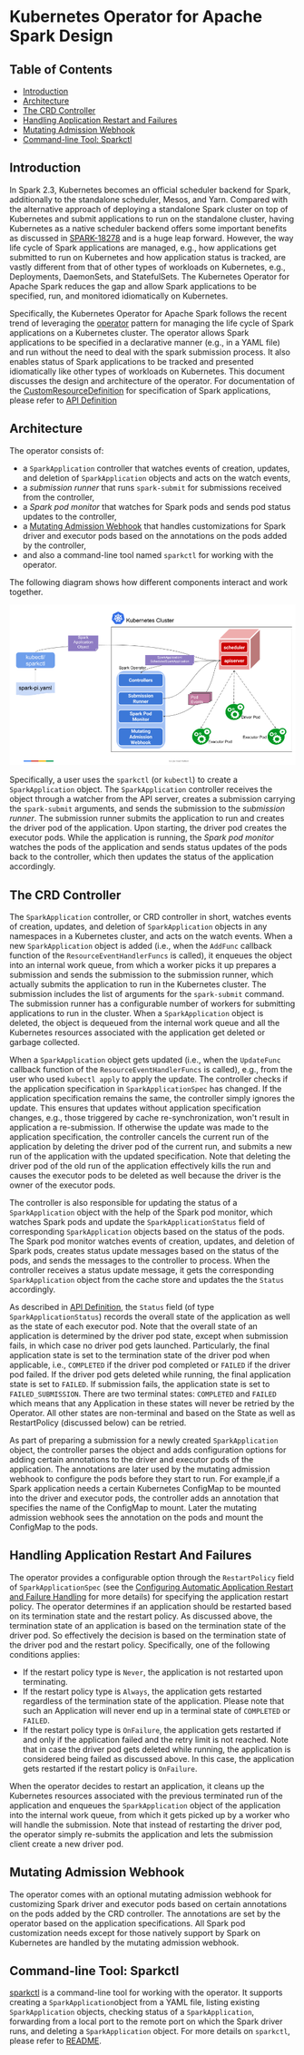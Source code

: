 # Kubernetes Operator for Apache Spark Design

## Table of Contents
* [Introduction](#introduction)
* [Architecture](#architecture)
* [The CRD Controller](#the-crd-controller)
* [Handling Application Restart and Failures](#handling-application-restart-and-failures)
* [Mutating Admission Webhook](#mutating-admission-webhook)
* [Command-line Tool: Sparkctl](#command-line-tool-sparkctl)

## Introduction

In Spark 2.3, Kubernetes becomes an official scheduler backend for Spark, additionally to the standalone scheduler, Mesos, and Yarn. Compared with the alternative approach of deploying a standalone Spark cluster on top of Kubernetes and submit applications to run on the standalone cluster, having Kubernetes as a native scheduler backend offers some important benefits as discussed in [SPARK-18278](https://issues.apache.org/jira/browse/SPARK-18278) and is a huge leap forward. However, the way life cycle of Spark applications are managed, e.g., how applications get submitted to run on Kubernetes and how application status is tracked, are vastly different from that of other types of workloads on Kubernetes, e.g., Deployments, DaemonSets, and StatefulSets. The Kubernetes Operator for Apache Spark reduces the gap and allow Spark applications to be specified, run, and monitored idiomatically on Kubernetes.

Specifically, the Kubernetes Operator for Apache Spark follows the recent trend of leveraging the [operator](https://coreos.com/blog/introducing-operators.html) pattern for managing the life cycle of Spark applications on a Kubernetes cluster. The operator allows Spark applications to be specified in a declarative manner (e.g., in a YAML file) and run without the need to deal with the spark submission process. It also enables status of Spark applications to be tracked and presented idiomatically like other types of workloads on Kubernetes. This document discusses the design and architecture of the operator. For documentation of the [CustomResourceDefinition](https://kubernetes.io/docs/concepts/api-extension/custom-resources/) for specification of Spark applications, please refer to [API Definition](api-docs.md)      

## Architecture

The operator consists of:
* a `SparkApplication` controller that watches events of creation, updates, and deletion of 
`SparkApplication` objects and acts on the watch events,
* a *submission runner* that runs `spark-submit` for submissions received from the controller,
* a *Spark pod monitor* that watches for Spark pods and sends pod status updates to the controller,
* a [Mutating Admission Webhook](https://kubernetes.io/docs/reference/access-authn-authz/extensible-admission-controllers/) that handles customizations for Spark driver and executor pods based on the annotations on the pods added by the controller,
* and also a command-line tool named `sparkctl` for working with the operator. 

The following diagram shows how different components interact and work together.

![Architecture Diagram](architecture-diagram.png)

Specifically, a user uses the `sparkctl` (or `kubectl`) to create a `SparkApplication` object. The `SparkApplication` controller receives the object through a watcher from the API server, creates a submission carrying the `spark-submit` arguments, and sends the submission to the *submission runner*. The submission runner submits the application to run and creates the driver pod of the application. Upon starting, the driver pod creates the executor pods. While the application is running, the *Spark pod monitor* watches the pods of the application and sends status updates of the pods back to the controller, which then updates the status of the application accordingly. 

## The CRD Controller

The `SparkApplication` controller, or CRD controller in short, watches events of creation, updates, and deletion of `SparkApplication` objects in any namespaces in a Kubernetes cluster, and acts on the watch events. When a new `SparkApplication` object is added (i.e., when the `AddFunc` callback function of the `ResourceEventHandlerFuncs` is called), it enqueues the object into an internal work queue, from which a worker picks it up prepares a submission and sends the submission to the submission runner, which actually submits the application to run in the Kubernetes cluster. The submission includes the list of arguments for the `spark-submit` command. The submission runner has a configurable number of workers for submitting applications to run in the cluster. When a `SparkApplication` object is deleted, the object is dequeued from the internal work queue and all the Kubernetes resources associated with the application get deleted or garbage collected.

When a `SparkApplication` object gets updated (i.e., when the `UpdateFunc` callback function of the `ResourceEventHandlerFuncs` is called), e.g., from the user who used `kubectl apply` to apply the update. The controller checks if the application specification in `SparkApplicationSpec` has changed. If the application specification remains the same, the controller simply ignores the update. This ensures that updates without application specification changes, e.g., those triggered by cache re-synchronization, won't result in application a re-submission. If otherwise the update was made to the application specification, the controller cancels the current run of the application by deleting the driver pod of the current run, and submits a new run of the application with the updated specification. Note that deleting the driver pod of the old run of the application effectively kills the run and causes the executor pods to be deleted as well because the driver is the owner of the executor pods. 

The controller is also responsible for updating the status of a `SparkApplication` object with the help of the Spark pod monitor, which watches Spark pods and update the `SparkApplicationStatus` field of corresponding `SparkApplication` objects based on the status of the pods. The Spark pod monitor watches events of creation, updates, and deletion of Spark pods, creates status update messages based on the status of the pods, and sends the messages to the controller to process. When the controller receives a status update message, it gets the corresponding `SparkApplication` object from the cache store and updates the the `Status` accordingly. 

As described in [API Definition](api-docs.md), the `Status` field (of type `SparkApplicationStatus`) records the overall state of the application as well as the state of each executor pod. Note that the overall state of an application is determined by the driver pod state, except when submission fails, in which case no driver pod gets launched. Particularly, the final application state is set to the termination state of the driver pod when applicable, i.e., `COMPLETED` if the driver pod completed or `FAILED` if the driver pod failed. If the driver pod gets deleted while running, the final application state is set to `FAILED`. If submission fails, the application state is set to `FAILED_SUBMISSION`.  There are two terminal states: `COMPLETED` and `FAILED` which means that any Application in these states will never be retried by the Operator. All other states are non-terminal and based on the State as well as RestartPolicy (discussed below) can be retried.

As part of preparing a submission for a newly created `SparkApplication` object, the controller parses the object and adds configuration options for adding certain annotations to the driver and executor pods of the application. The annotations are later used by the mutating admission webhook to configure the pods before they start to run. For example,if a Spark application needs a certain Kubernetes ConfigMap to be mounted into the driver and executor pods, the controller adds an annotation that specifies the name of the ConfigMap to mount. Later the mutating admission webhook sees the annotation on the pods and mount the ConfigMap to the pods.

## Handling Application Restart And Failures

The operator provides a configurable option through the `RestartPolicy` field of `SparkApplicationSpec` (see the [Configuring Automatic Application Restart and Failure Handling](user-guide.md#configuring-automatic-application-restart-and-failure-handling) for more details) for specifying the application restart policy. The operator determines if an application should be restarted based on its termination state and the restart policy. As discussed above, the termination state of an application is based on the termination state of the driver pod. So effectively the decision is based on the termination state of the driver pod and the restart policy. Specifically, one of the following conditions applies:

* If the restart policy type is `Never`, the application is not restarted upon terminating.
* If the restart policy type is `Always`, the application gets restarted regardless of the termination state of the application. Please note that such an Application will never end up in a terminal state of `COMPLETED` or `FAILED`.
* If the restart policy type  is `OnFailure`, the application gets restarted if and only if the application failed and the retry limit is not reached. Note that in case the driver pod gets deleted while running, the application is considered being failed as discussed above. In this case, the application gets restarted if the restart policy is `OnFailure`.

When the operator decides to restart an application, it cleans up the Kubernetes resources associated with the previous terminated run of the application and enqueues the `SparkApplication` object of the application into the internal work queue, from which it gets picked up by a worker who will handle the submission. Note that instead of restarting the driver pod, the operator simply re-submits the application and lets the submission client create a new driver pod.

## Mutating Admission Webhook

The operator comes with an optional mutating admission webhook for customizing Spark driver and executor pods based on certain annotations on the pods added by the CRD controller. The annotations are set by the operator based on the application specifications. All Spark pod customization needs except for those natively support by Spark on Kubernetes are handled by the mutating admission webhook.

## Command-line Tool: Sparkctl 

[sparkctl](../sparkctl/README.md) is a command-line tool for working with the operator. It supports creating a `SparkApplication`object from a YAML file, listing existing `SparkApplication` objects, checking status of a `SparkApplication`, forwarding from a local port to the remote port on which the Spark driver runs, and deleting a `SparkApplication` object. For more details on `sparkctl`, please refer to [README](../sparkctl/README.md). 
